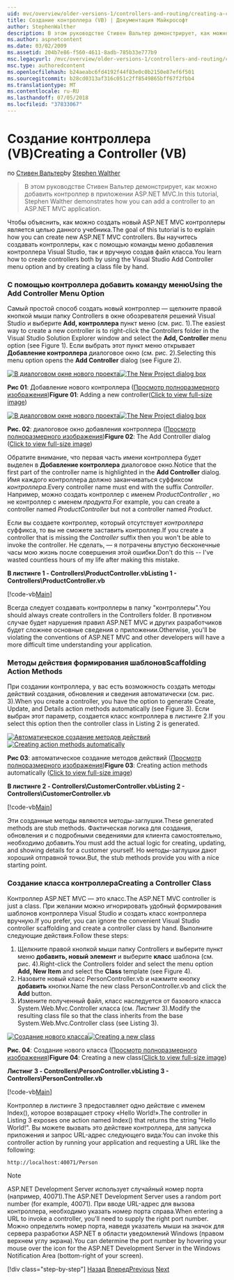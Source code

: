 ```yaml
---
uid: mvc/overview/older-versions-1/controllers-and-routing/creating-a-controller-vb
title: Создание контроллера (VB) | Документация Майкрософт
author: StephenWalther
description: В этом руководстве Стивен Вальтер демонстрирует, как можно добавить контроллер в приложении ASP.NET MVC.
ms.author: aspnetcontent
ms.date: 03/02/2009
ms.assetid: 204b7e86-f560-4611-8adb-785b33e777b9
msc.legacyurl: /mvc/overview/older-versions-1/controllers-and-routing/creating-a-controller-vb
msc.type: authoredcontent
ms.openlocfilehash: b24aeabc6fd4192f44f83e0c0b2150e87ef6f501
ms.sourcegitcommit: b28cd0313af316c051c2ff8549865bff67f2fbb4
ms.translationtype: MT
ms.contentlocale: ru-RU
ms.lasthandoff: 07/05/2018
ms.locfileid: "37833067"
---
```

<a name="creating-a-controller-vb"></a><span data-ttu-id="45a29-103">Создание контроллера (VB)</span><span class="sxs-lookup"><span data-stu-id="45a29-103">Creating a Controller (VB)</span></span>
====================
<span data-ttu-id="45a29-104">по [Стивен Вальтер](https://github.com/StephenWalther)</span><span class="sxs-lookup"><span data-stu-id="45a29-104">by [Stephen Walther](https://github.com/StephenWalther)</span></span>

> <span data-ttu-id="45a29-105">В этом руководстве Стивен Вальтер демонстрирует, как можно добавить контроллер в приложении ASP.NET MVC.</span><span class="sxs-lookup"><span data-stu-id="45a29-105">In this tutorial, Stephen Walther demonstrates how you can add a controller to an ASP.NET MVC application.</span></span>


<span data-ttu-id="45a29-106">Чтобы объяснить, как можно создать новый ASP.NET MVC контроллеры является целью данного учебника.</span><span class="sxs-lookup"><span data-stu-id="45a29-106">The goal of this tutorial is to explain how you can create new ASP.NET MVC controllers.</span></span> <span data-ttu-id="45a29-107">Вы научитесь создавать контроллеры, как с помощью команды меню добавления контроллера Visual Studio, так и вручную создав файл класса.</span><span class="sxs-lookup"><span data-stu-id="45a29-107">You learn how to create controllers both by using the Visual Studio Add Controller menu option and by creating a class file by hand.</span></span>

### <a name="using-the-add-controller-menu-option"></a><span data-ttu-id="45a29-108">С помощью контроллера добавить команду меню</span><span class="sxs-lookup"><span data-stu-id="45a29-108">Using the Add Controller Menu Option</span></span>

<span data-ttu-id="45a29-109">Самый простой способ создать новый контроллер — щелкните правой кнопкой мыши папку Controllers в окне обозревателя решений Visual Studio и выберите **Add, контроллера** пункт меню (см. рис. 1).</span><span class="sxs-lookup"><span data-stu-id="45a29-109">The easiest way to create a new controller is to right-click the Controllers folder in the Visual Studio Solution Explorer window and select the **Add, Controller** menu option (see Figure 1).</span></span> <span data-ttu-id="45a29-110">Если выбрать этот пункт меню открывает **Добавление контроллера** диалоговое окно (см. рис. 2).</span><span class="sxs-lookup"><span data-stu-id="45a29-110">Selecting this menu option opens the **Add Controller** dialog (see Figure 2).</span></span>


<span data-ttu-id="45a29-111">[![В диалоговом окне нового проекта](creating-a-controller-vb/_static/image1.jpg)](creating-a-controller-vb/_static/image1.png)</span><span class="sxs-lookup"><span data-stu-id="45a29-111">[![The New Project dialog box](creating-a-controller-vb/_static/image1.jpg)](creating-a-controller-vb/_static/image1.png)</span></span>

<span data-ttu-id="45a29-112">**Рис 01**: Добавление нового контроллера ([Просмотр полноразмерного изображения](creating-a-controller-vb/_static/image2.png))</span><span class="sxs-lookup"><span data-stu-id="45a29-112">**Figure 01**: Adding a new controller([Click to view full-size image](creating-a-controller-vb/_static/image2.png))</span></span>


<span data-ttu-id="45a29-113">[![В диалоговом окне нового проекта](creating-a-controller-vb/_static/image2.jpg)](creating-a-controller-vb/_static/image3.png)</span><span class="sxs-lookup"><span data-stu-id="45a29-113">[![The New Project dialog box](creating-a-controller-vb/_static/image2.jpg)](creating-a-controller-vb/_static/image3.png)</span></span>

<span data-ttu-id="45a29-114">**Рис. 02**: диалоговое окно добавления контроллера ([Просмотр полноразмерного изображения](creating-a-controller-vb/_static/image4.png))</span><span class="sxs-lookup"><span data-stu-id="45a29-114">**Figure 02**: The Add Controller dialog ([Click to view full-size image](creating-a-controller-vb/_static/image4.png))</span></span>


<span data-ttu-id="45a29-115">Обратите внимание, что первая часть имени контроллера будет выделен в **Добавление контроллера** диалоговое окно.</span><span class="sxs-lookup"><span data-stu-id="45a29-115">Notice that the first part of the controller name is highlighted in the **Add Controller** dialog.</span></span> <span data-ttu-id="45a29-116">Имя каждого контроллера должно заканчиваться суффиксом *контроллера*.</span><span class="sxs-lookup"><span data-stu-id="45a29-116">Every controller name must end with the suffix *Controller*.</span></span> <span data-ttu-id="45a29-117">Например, можно создать контроллер с именем *ProductController* , но не контроллер с именем *продукта*.</span><span class="sxs-lookup"><span data-stu-id="45a29-117">For example, you can create a controller named *ProductController* but not a controller named *Product*.</span></span>


<span data-ttu-id="45a29-118">Если вы создаете контроллер, который отсутствует *контроллера* суффикса, то вы не сможете заставить контроллер.</span><span class="sxs-lookup"><span data-stu-id="45a29-118">If you create a controller that is missing the *Controller* suffix then you won't be able to invoke the controller.</span></span> <span data-ttu-id="45a29-119">Не сделать, — я потрачены впустую бесконечные часы мою жизнь после совершения этой ошибки.</span><span class="sxs-lookup"><span data-stu-id="45a29-119">Don't do this -- I've wasted countless hours of my life after making this mistake.</span></span>


<span data-ttu-id="45a29-120">**В листинге 1 - Controllers\ProductController.vb**</span><span class="sxs-lookup"><span data-stu-id="45a29-120">**Listing 1 - Controllers\ProductController.vb**</span></span>

[!code-vb[Main](creating-a-controller-vb/samples/sample1.vb)]

<span data-ttu-id="45a29-121">Всегда следует создавать контроллеры в папку "контроллеры".</span><span class="sxs-lookup"><span data-stu-id="45a29-121">You should always create controllers in the Controllers folder.</span></span> <span data-ttu-id="45a29-122">В противном случае будет нарушения правил ASP.NET MVC и других разработчиков будет сложнее основные сведения о приложении.</span><span class="sxs-lookup"><span data-stu-id="45a29-122">Otherwise, you'll be violating the conventions of ASP.NET MVC and other developers will have a more difficult time understanding your application.</span></span>

### <a name="scaffolding-action-methods"></a><span data-ttu-id="45a29-123">Методы действия формирования шаблонов</span><span class="sxs-lookup"><span data-stu-id="45a29-123">Scaffolding Action Methods</span></span>

<span data-ttu-id="45a29-124">При создании контроллера, у вас есть возможность создать методы действий создания, обновления и сведения автоматически (см. рис. 3).</span><span class="sxs-lookup"><span data-stu-id="45a29-124">When you create a controller, you have the option to generate Create, Update, and Details action methods automatically (see Figure 3).</span></span> <span data-ttu-id="45a29-125">Если выбран этот параметр, создается класс контроллера в листинге 2.</span><span class="sxs-lookup"><span data-stu-id="45a29-125">If you select this option then the controller class in Listing 2 is generated.</span></span>


<span data-ttu-id="45a29-126">[![Автоматическое создание методов действий](creating-a-controller-vb/_static/image3.jpg)](creating-a-controller-vb/_static/image5.png)</span><span class="sxs-lookup"><span data-stu-id="45a29-126">[![Creating action methods automatically](creating-a-controller-vb/_static/image3.jpg)](creating-a-controller-vb/_static/image5.png)</span></span>

<span data-ttu-id="45a29-127">**Рис 03**: автоматическое создание методов действий ([Просмотр полноразмерного изображения](creating-a-controller-vb/_static/image6.png))</span><span class="sxs-lookup"><span data-stu-id="45a29-127">**Figure 03**: Creating action methods automatically ([Click to view full-size image](creating-a-controller-vb/_static/image6.png))</span></span>


<span data-ttu-id="45a29-128">**В листинге 2 - Controllers\CustomerController.vb**</span><span class="sxs-lookup"><span data-stu-id="45a29-128">**Listing 2 - Controllers\CustomerController.vb**</span></span>

[!code-vb[Main](creating-a-controller-vb/samples/sample2.vb)]

<span data-ttu-id="45a29-129">Эти созданные методы являются методы-заглушки.</span><span class="sxs-lookup"><span data-stu-id="45a29-129">These generated methods are stub methods.</span></span> <span data-ttu-id="45a29-130">Фактическая логика для создания, обновления и с подробными сведениями для клиента самостоятельно, необходимо добавить.</span><span class="sxs-lookup"><span data-stu-id="45a29-130">You must add the actual logic for creating, updating, and showing details for a customer yourself.</span></span> <span data-ttu-id="45a29-131">Но методы-заглушки дают хороший отправной точки.</span><span class="sxs-lookup"><span data-stu-id="45a29-131">But, the stub methods provide you with a nice starting point.</span></span>

### <a name="creating-a-controller-class"></a><span data-ttu-id="45a29-132">Создание класса контроллера</span><span class="sxs-lookup"><span data-stu-id="45a29-132">Creating a Controller Class</span></span>

<span data-ttu-id="45a29-133">Контроллер ASP.NET MVC — это класс.</span><span class="sxs-lookup"><span data-stu-id="45a29-133">The ASP.NET MVC controller is just a class.</span></span> <span data-ttu-id="45a29-134">При желании можно игнорировать удобный формирования шаблонов контроллера Visual Studio и создать класс контроллера вручную.</span><span class="sxs-lookup"><span data-stu-id="45a29-134">If you prefer, you can ignore the convenient Visual Studio controller scaffolding and create a controller class by hand.</span></span> <span data-ttu-id="45a29-135">Выполните следующие действия.</span><span class="sxs-lookup"><span data-stu-id="45a29-135">Follow these steps:</span></span>

1. <span data-ttu-id="45a29-136">Щелкните правой кнопкой мыши папку Controllers и выберите пункт меню **добавить, новый элемент** и выберите **класс** шаблона (см. рис. 4).</span><span class="sxs-lookup"><span data-stu-id="45a29-136">Right-click the Controllers folder and select the menu option **Add, New Item** and select the **Class** template (see Figure 4).</span></span>
2. <span data-ttu-id="45a29-137">Назовите новый класс PersonController.vb и нажмите кнопку **добавить** кнопки.</span><span class="sxs-lookup"><span data-stu-id="45a29-137">Name the new class PersonController.vb and click the **Add** button.</span></span>
3. <span data-ttu-id="45a29-138">Измените полученный файл, класс наследуется от базового класса System.Web.Mvc.Controller класса (см. Листинг 3).</span><span class="sxs-lookup"><span data-stu-id="45a29-138">Modify the resulting class file so that the class inherits from the base System.Web.Mvc.Controller class (see Listing 3).</span></span>


<span data-ttu-id="45a29-139">[![Создание нового класса](creating-a-controller-vb/_static/image4.jpg)](creating-a-controller-vb/_static/image7.png)</span><span class="sxs-lookup"><span data-stu-id="45a29-139">[![Creating a new class](creating-a-controller-vb/_static/image4.jpg)](creating-a-controller-vb/_static/image7.png)</span></span>

<span data-ttu-id="45a29-140">**Рис. 04**: Создание нового класса ([Просмотр полноразмерного изображения](creating-a-controller-vb/_static/image8.png))</span><span class="sxs-lookup"><span data-stu-id="45a29-140">**Figure 04**: Creating a new class([Click to view full-size image](creating-a-controller-vb/_static/image8.png))</span></span>


<span data-ttu-id="45a29-141">**Листинг 3 - Controllers\PersonController.vb**</span><span class="sxs-lookup"><span data-stu-id="45a29-141">**Listing 3 - Controllers\PersonController.vb**</span></span>

[!code-vb[Main](creating-a-controller-vb/samples/sample3.vb)]

<span data-ttu-id="45a29-142">Контроллер в листинге 3 предоставляет одно действие с именем Index(), которое возвращает строку «Hello World!».</span><span class="sxs-lookup"><span data-stu-id="45a29-142">The controller in Listing 3 exposes one action named Index() that returns the string "Hello World!".</span></span> <span data-ttu-id="45a29-143">Вы можете вызвать это действие контроллера, для запуска приложения и запрос URL-адрес следующего вида:</span><span class="sxs-lookup"><span data-stu-id="45a29-143">You can invoke this controller action by running your application and requesting a URL like the following:</span></span>

`http://localhost:40071/Person`

> [!NOTE]
> 
> <span data-ttu-id="45a29-144">ASP.NET Development Server использует случайный номер порта (например, 40071).</span><span class="sxs-lookup"><span data-stu-id="45a29-144">The ASP.NET Development Server uses a random port number (for example, 40071).</span></span> <span data-ttu-id="45a29-145">При вводе URL-адрес для вызова контроллера, необходимо указать номер порта справа.</span><span class="sxs-lookup"><span data-stu-id="45a29-145">When entering a URL to invoke a controller, you'll need to supply the right port number.</span></span> <span data-ttu-id="45a29-146">Можно определить номер порта, наведя указатель мыши на значок для сервера разработки ASP.NET в области уведомлений Windows (правом верхнем углу экрана).</span><span class="sxs-lookup"><span data-stu-id="45a29-146">You can determine the port number by hovering your mouse over the icon for the ASP.NET Development Server in the Windows Notification Area (bottom-right of your screen).</span></span>
> 
> [!div class="step-by-step"]
> <span data-ttu-id="45a29-147">[Назад](adding-dynamic-content-to-a-cached-page-vb.md)
> [Вперед](creating-an-action-vb.md)</span><span class="sxs-lookup"><span data-stu-id="45a29-147">[Previous](adding-dynamic-content-to-a-cached-page-vb.md)
[Next](creating-an-action-vb.md)</span></span>
